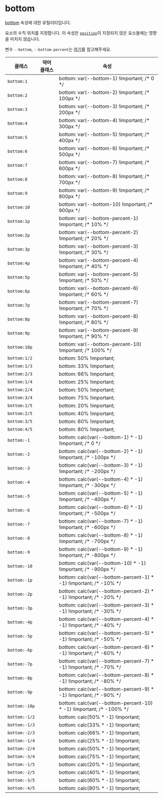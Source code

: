 # bottom

[bottom](https://developer.mozilla.org/en-US/docs/Web/CSS/bottom) 속성에 대한 유틸리티입니다.

요소의 수직 위치를 지정합니다. 이 속성은 [<code>position</code>](./position.md)이 지정되지 않은 요소들에는 영향을 미치지 않습니다.

변수 `--bottom`, `--bottom-percent`는 [여기](/guide/css-variable-list.html#top-right-bottom-left)를 참고해주세요.

<table>
  <thead>
    <tr>
      <th scope="col">클래스</th>
      <th scope="col">약어 클래스</th>
      <th scope="col">속성</th>
    </tr>
  </thead>

  <tbody>
    <tr>
      <td><code>bottom:1</code></td>
      <td class="blank"></td>
      <td>
        <span class="code">bottom: var(--bottom-1) !important;</span>
        <span class="c:weak">/* 0 */</span>
      </td>
    </tr>
    <tr>
      <td><code>bottom:2</code></td>
      <td class="blank"></td>
      <td>
        <span class="code">bottom: var(--bottom-2) !important;</span>
        <span class="c:weak">/* 100px */</span>
      </td>
    </tr>
    <tr>
      <td><code>bottom:3</code></td>
      <td class="blank"></td>
      <td>
        <span class="code">bottom: var(--bottom-3) !important;</span>
        <span class="c:weak">/* 200px */</span>
      </td>
    </tr>
    <tr>
      <td><code>bottom:4</code></td>
      <td class="blank"></td>
      <td>
        <span class="code">bottom: var(--bottom-4) !important;</span>
        <span class="c:weak">/* 300px */</span>
      </td>
    </tr>
    <tr>
      <td><code>bottom:5</code></td>
      <td class="blank"></td>
      <td>
        <span class="code">bottom: var(--bottom-5) !important;</span>
        <span class="c:weak">/* 400px */</span>
      </td>
    </tr>
    <tr>
      <td><code>bottom:6</code></td>
      <td class="blank"></td>
      <td>
        <span class="code">bottom: var(--bottom-6) !important;</span>
        <span class="c:weak">/* 500px */</span>
      </td>
    </tr>
    <tr>
      <td><code>bottom:7</code></td>
      <td class="blank"></td>
      <td>
        <span class="code">bottom: var(--bottom-7) !important;</span>
        <span class="c:weak">/* 600px */</span>
      </td>
    </tr>
    <tr>
      <td><code>bottom:8</code></td>
      <td class="blank"></td>
      <td>
        <span class="code">bottom: var(--bottom-8) !important;</span>
        <span class="c:weak">/* 700px */</span>
      </td>
    </tr>
    <tr>
      <td><code>bottom:9</code></td>
      <td class="blank"></td>
      <td>
        <span class="code">bottom: var(--bottom-9) !important;</span>
        <span class="c:weak">/* 800px */</span>
      </td>
    </tr>
    <tr>
      <td><code>bottom:10</code></td>
      <td class="blank"></td>
      <td>
        <span class="code">bottom: var(--bottom-10) !important;</span>
        <span class="c:weak">/* 900px */</span>
      </td>
    </tr>
    <tr>
      <td><code>bottom:1p</code></td>
      <td class="blank"></td>
      <td>
        <span class="code">bottom: var(--bottom-percent-1) !important;</span>
        <span class="c:weak">/* 10% */</span>
      </td>
    </tr>
    <tr>
      <td><code>bottom:2p</code></td>
      <td class="blank"></td>
      <td>
        <span class="code">bottom: var(--bottom-percent-2) !important;</span>
        <span class="c:weak">/* 20% */</span>
      </td>
    </tr>
    <tr>
      <td><code>bottom:3p</code></td>
      <td class="blank"></td>
      <td>
        <span class="code">bottom: var(--bottom-percent-3) !important;</span>
        <span class="c:weak">/* 30% */</span>
      </td>
    </tr>
    <tr>
      <td><code>bottom:4p</code></td>
      <td class="blank"></td>
      <td>
        <span class="code">bottom: var(--bottom-percent-4) !important;</span>
        <span class="c:weak">/* 40% */</span>
      </td>
    </tr>
    <tr>
      <td><code>bottom:5p</code></td>
      <td class="blank"></td>
      <td>
        <span class="code">bottom: var(--bottom-percent-5) !important;</span>
        <span class="c:weak">/* 50% */</span>
      </td>
    </tr>
    <tr>
      <td><code>bottom:6p</code></td>
      <td class="blank"></td>
      <td>
        <span class="code">bottom: var(--bottom-percent-6) !important;</span>
        <span class="c:weak">/* 60% */</span>
      </td>
    </tr>
    <tr>
      <td><code>bottom:7p</code></td>
      <td class="blank"></td>
      <td>
        <span class="code">bottom: var(--bottom-percent-7) !important;</span>
        <span class="c:weak">/* 70% */</span>
      </td>
    </tr>
    <tr>
      <td><code>bottom:8p</code></td>
      <td class="blank"></td>
      <td>
        <span class="code">bottom: var(--bottom-percent-8) !important;</span>
        <span class="c:weak">/* 80% */</span>
      </td>
    </tr>
    <tr>
      <td><code>bottom:9p</code></td>
      <td class="blank"></td>
      <td>
        <span class="code">bottom: var(--bottom-percent-9) !important;</span>
        <span class="c:weak">/* 90% */</span>
      </td>
    </tr>
    <tr>
      <td><code>bottom:10p</code></td>
      <td class="blank"></td>
      <td>
        <span class="code">bottom: var(--bottom-percent-10) !important;</span>
        <span class="c:weak">/* 100% */</span>
      </td>
    </tr>
    <tr>
      <td><code>bottom:1/2</code></td>
      <td class="blank"></td>
      <td>
        <span class="code">bottom: 50% !important;</span>
      </td>
    </tr>
    <tr>
      <td><code>bottom:1/3</code></td>
      <td class="blank"></td>
      <td>
        <span class="code">bottom: 33% !important;</span>
      </td>
    </tr>
    <tr>
      <td><code>bottom:2/3</code></td>
      <td class="blank"></td>
      <td>
        <span class="code">bottom: 66% !important;</span>
      </td>
    </tr>
    <tr>
      <td><code>bottom:1/4</code></td>
      <td class="blank"></td>
      <td>
        <span class="code">bottom: 25% !important;</span>
      </td>
    </tr>
    <tr>
      <td><code>bottom:2/4</code></td>
      <td class="blank"></td>
      <td>
        <span class="code">bottom: 50% !important;</span>
      </td>
    </tr>
    <tr>
      <td><code>bottom:3/4</code></td>
      <td class="blank"></td>
      <td>
        <span class="code">bottom: 75% !important;</span>
      </td>
    </tr>
    <tr>
      <td><code>bottom:1/5</code></td>
      <td class="blank"></td>
      <td>
        <span class="code">bottom: 20% !important;</span>
      </td>
    </tr>
    <tr>
      <td><code>bottom:2/5</code></td>
      <td class="blank"></td>
      <td>
        <span class="code">bottom: 40% !important;</span>
      </td>
    </tr>
    <tr>
      <td><code>bottom:3/5</code></td>
      <td class="blank"></td>
      <td>
        <span class="code">bottom: 60% !important;</span>
      </td>
    </tr>
    <tr>
      <td><code>bottom:4/5</code></td>
      <td class="blank"></td>
      <td>
        <span class="code">bottom: 80% !important;</span>
      </td>
    </tr>
    <tr>
      <td><code>bottom:-1</code></td>
      <td class="blank"></td>
      <td>
        <span class="code">bottom: calc(var(--bottom-1) * -1) !important;</span>
        <span class="c:weak">/* 0 */</span>
      </td>
    </tr>
    <tr>
      <td><code>bottom:-2</code></td>
      <td class="blank"></td>
      <td>
        <span class="code">bottom: calc(var(--bottom-2) * -1) !important;</span>
        <span class="c:weak">/* -100px */</span>
      </td>
    </tr>
    <tr>
      <td><code>bottom:-3</code></td>
      <td class="blank"></td>
      <td>
        <span class="code">bottom: calc(var(--bottom-3) * -1) !important;</span>
        <span class="c:weak">/* -200px */</span>
      </td>
    </tr>
    <tr>
      <td><code>bottom:-4</code></td>
      <td class="blank"></td>
      <td>
        <span class="code">bottom: calc(var(--bottom-4) * -1) !important;</span>
        <span class="c:weak">/* -300px */</span>
      </td>
    </tr>
    <tr>
      <td><code>bottom:-5</code></td>
      <td class="blank"></td>
      <td>
        <span class="code">bottom: calc(var(--bottom-5) * -1) !important;</span>
        <span class="c:weak">/* -400px */</span>
      </td>
    </tr>
    <tr>
      <td><code>bottom:-6</code></td>
      <td class="blank"></td>
      <td>
        <span class="code">bottom: calc(var(--bottom-6) * -1) !important;</span>
        <span class="c:weak">/* -500px */</span>
      </td>
    </tr>
    <tr>
      <td><code>bottom:-7</code></td>
      <td class="blank"></td>
      <td>
        <span class="code">bottom: calc(var(--bottom-7) * -1) !important;</span>
        <span class="c:weak">/* -600px */</span>
      </td>
    </tr>
    <tr>
      <td><code>bottom:-8</code></td>
      <td class="blank"></td>
      <td>
        <span class="code">bottom: calc(var(--bottom-8) * -1) !important;</span>
        <span class="c:weak">/* -700px */</span>
      </td>
    </tr>
    <tr>
      <td><code>bottom:-9</code></td>
      <td class="blank"></td>
      <td>
        <span class="code">bottom: calc(var(--bottom-9) * -1) !important;</span>
        <span class="c:weak">/* -800px */</span>
      </td>
    </tr>
    <tr>
      <td><code>bottom:-10</code></td>
      <td class="blank"></td>
      <td>
        <span class="code">bottom: calc(var(--bottom-10) * -1) !important;</span>
        <span class="c:weak">/* -900px */</span>
      </td>
    </tr>
    <tr>
      <td><code>bottom:-1p</code></td>
      <td class="blank"></td>
      <td>
        <span class="code">
          bottom: calc(var(--bottom-percent-1) * -1) !important;
        </span>
        <span class="c:weak">/* -10% */</span>
      </td>
    </tr>
    <tr>
      <td><code>bottom:-2p</code></td>
      <td class="blank"></td>
      <td>
        <span class="code">
          bottom: calc(var(--bottom-percent-2) * -1) !important;
        </span>
        <span class="c:weak">/* -20% */</span>
      </td>
    </tr>
    <tr>
      <td><code>bottom:-3p</code></td>
      <td class="blank"></td>
      <td>
        <span class="code">
          bottom: calc(var(--bottom-percent-3) * -1) !important;
        </span>
        <span class="c:weak">/* -30% */</span>
      </td>
    </tr>
    <tr>
      <td><code>bottom:-4p</code></td>
      <td class="blank"></td>
      <td>
        <span class="code">
          bottom: calc(var(--bottom-percent-4) * -1) !important;
        </span>
        <span class="c:weak">/* -40% */</span>
      </td>
    </tr>
    <tr>
      <td><code>bottom:-5p</code></td>
      <td class="blank"></td>
      <td>
        <span class="code">
          bottom: calc(var(--bottom-percent-5) * -1) !important;
        </span>
        <span class="c:weak">/* -50% */</span>
      </td>
    </tr>
    <tr>
      <td><code>bottom:-6p</code></td>
      <td class="blank"></td>
      <td>
        <span class="code">
          bottom: calc(var(--bottom-percent-6) * -1) !important;
        </span>
        <span class="c:weak">/* -60% */</span>
      </td>
    </tr>
    <tr>
      <td><code>bottom:-7p</code></td>
      <td class="blank"></td>
      <td>
        <span class="code">
          bottom: calc(var(--bottom-percent-7) * -1) !important;
        </span>
        <span class="c:weak">/* -70% */</span>
      </td>
    </tr>
    <tr>
      <td><code>bottom:-8p</code></td>
      <td class="blank"></td>
      <td>
        <span class="code">
          bottom: calc(var(--bottom-percent-8) * -1) !important;
        </span>
        <span class="c:weak">/* -80% */</span>
      </td>
    </tr>
    <tr>
      <td><code>bottom:-9p</code></td>
      <td class="blank"></td>
      <td>
        <span class="code">
          bottom: calc(var(--bottom-percent-9) * -1) !important;
        </span>
        <span class="c:weak">/* -90% */</span>
      </td>
    </tr>
    <tr>
      <td><code>bottom:-10p</code></td>
      <td class="blank"></td>
      <td>
        <span class="code">
          bottom: calc(var(--bottom-percent-10) * -1) !important;
        </span>
        <span class="c:weak">/* -100% */</span>
      </td>
    </tr>
    <tr>
      <td><code>bottom:-1/2</code></td>
      <td class="blank"></td>
      <td>
        <span class="code">bottom: calc(50% * -1) !important;</span>
      </td>
    </tr>
    <tr>
      <td><code>bottom:-1/3</code></td>
      <td class="blank"></td>
      <td>
        <span class="code">bottom: calc(33% * -1) !important;</span>
      </td>
    </tr>
    <tr>
      <td><code>bottom:-2/3</code></td>
      <td class="blank"></td>
      <td>
        <span class="code">bottom: calc(66% * -1) !important;</span>
      </td>
    </tr>
    <tr>
      <td><code>bottom:-1/4</code></td>
      <td class="blank"></td>
      <td>
        <span class="code">bottom: calc(25% * -1) !important;</span>
      </td>
    </tr>
    <tr>
      <td><code>bottom:-2/4</code></td>
      <td class="blank"></td>
      <td>
        <span class="code">bottom: calc(50% * -1) !important;</span>
      </td>
    </tr>
    <tr>
      <td><code>bottom:-3/4</code></td>
      <td class="blank"></td>
      <td>
        <span class="code">bottom: calc(75% * -1) !important;</span>
      </td>
    </tr>
    <tr>
      <td><code>bottom:-1/5</code></td>
      <td class="blank"></td>
      <td>
        <span class="code">bottom: calc(20% * -1) !important;</span>
      </td>
    </tr>
    <tr>
      <td><code>bottom:-2/5</code></td>
      <td class="blank"></td>
      <td>
        <span class="code">bottom: calc(40% * -1) !important;</span>
      </td>
    </tr>
    <tr>
      <td><code>bottom:-3/5</code></td>
      <td class="blank"></td>
      <td>
        <span class="code">bottom: calc(60% * -1) !important;</span>
      </td>
    </tr>
    <tr>
      <td><code>bottom:-4/5</code></td>
      <td class="blank"></td>
      <td>
        <span class="code">bottom: calc(80% * -1) !important;</span>
      </td>
    </tr>
  </tbody>
</table>
